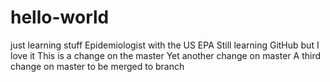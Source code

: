 # hello-world
just learning stuff
Epidemiologist with the US EPA
Still learning GitHub but I love it
This is a change on the master
Yet another change on master
A third change on master to be merged to branch
